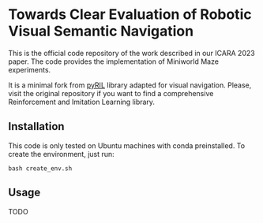 # Towards Clear Evaluation of Robotic Visual Semantic Navigation

This is the official code repository of the work described in our ICARA 2023 paper. The code provides the implementation of Miniworld Maze experiments.

It is a minimal fork from [pyRIL](https://github.com/SergioHdezG/pyRIL) library adapted for visual navigation. Please, visit the original repository if you want to find a comprehensive Reinforcement and Imitation Learning library.

## Installation

This code is only tested on Ubuntu machines with conda preinstalled. To create the environment, just run:

```shell
bash create_env.sh
```

## Usage

TODO
